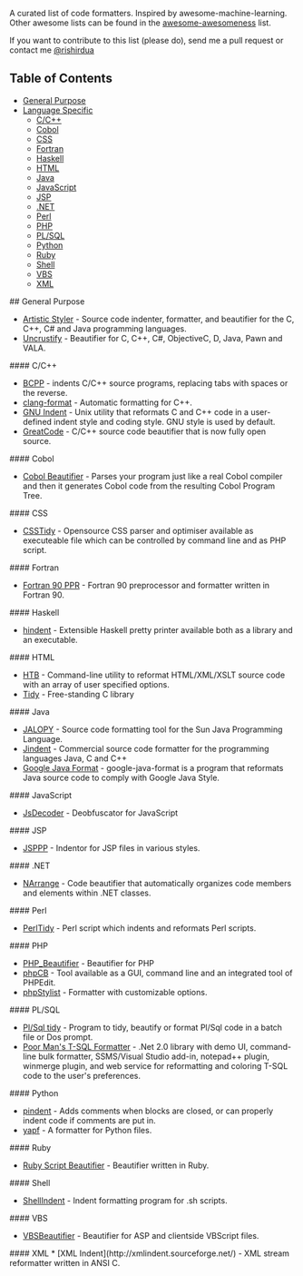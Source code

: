 A curated list of code formatters. Inspired by awesome-machine-learning.
Other awesome lists can be found in the [awesome-awesomeness](https://github.com/bayandin/awesome-awesomeness) list.

If you want to contribute to this list (please do), send me a pull request or contact me [@rishirdua](https://www.twitter.com/rishirdua)


## Table of Contents

<!-- MarkdownTOC depth=4 -->
- [General Purpose](#general-purpose)
- [Language Specific](#language-specific)
  - [C/C++](#c-cpp)
  - [Cobol](#cobol)
  - [CSS](#css)
  - [Fortran](#fortran)
  - [Haskell](#haskell)
  - [HTML](#html)
  - [Java](#java)
  - [JavaScript](#javascript)
  - [JSP](#jsp)
  - [.NET](#net)
  - [Perl](#perl)
  - [PHP](#php)
  - [PL/SQL](#pl-sql)
  - [Python](#python)
  - [Ruby](#ruby)
  - [Shell](#shell)
  - [VBS](#vbs)
  - [XML](#xml)


<!-- /MarkdownTOC -->

<a name="general-purpose" />
## General Purpose

* [Artistic Styler](http://astyle.sourceforge.net/) - Source code indenter, formatter, and beautifier for the C, C++, C# and Java programming languages.
* [Uncrustify](http://uncrustify.sourceforge.net/) - Beautifier for C, C++, C#, ObjectiveC, D, Java, Pawn and VALA.

<a name="language-specific" />

<a name="c-cpp" />
#### C/C++

* [BCPP](http://invisible-island.net/bcpp/) - indents C/C++ source programs, replacing tabs with spaces or the reverse.
* [clang-format](http://clang.llvm.org/docs/ClangFormat.html) - Automatic formatting for C++.
* [GNU Indent](http://www.gnu.org/software/indent/) -  Unix utility that reformats C and C++ code in a user-defined indent style and coding style. GNU style is used by default.
* [GreatCode](http://sourceforge.net/projects/gcgreatcode/) - C/C++ source code beautifier that is now fully open source.

<a name="cobol" />
#### Cobol

* [Cobol Beautifier](http://www.siber.com/sct/tools/cbl-beau.html) - Parses your program just like a real Cobol compiler and then it generates Cobol code from the resulting Cobol Program Tree.

<a name="css" />
#### CSS

* [CSSTidy](http://csstidy.sourceforge.net/) - Opensource CSS parser and optimiser available as executeable file which can be controlled by command line and as PHP script.

<a name="fortran" />
#### Fortran

* [Fortran 90 PPR](ftp://ftp.ifremer.fr/ifremer/fortran90/) - Fortran 90 preprocessor and formatter written in Fortran 90.

<a name="haskell" />
#### Haskell

* [hindent](https://github.com/chrisdone/hindent) - Extensible Haskell pretty printer available both as a library and an executable.

<a name="html" />
#### HTML

* [HTB](http://www.digital-mines.com/htb/) - Command-line utility to reformat HTML/XML/XSLT source code with an array of user specified options.
* [Tidy](http://tidy.sourceforge.net/) - Free-standing C library

<a name="java" />
#### Java

* [JALOPY](http://notzippy.github.io/JALOPY2-MAIN/) - Source code formatting tool for the Sun Java Programming Language.
* [Jindent](http://www.jindent.com/) - Commercial source code formatter for the programming languages Java, C and C++
* [Google Java Format](https://github.com/google/google-java-format) - google-java-format is a program that reformats Java source code to comply with Google Java Style.

<a name="javascript" />
#### JavaScript

* [JsDecoder](http://bdgn.net/JsDecoder.html) -  Deobfuscator for JavaScript

<a name="jsp" />
#### JSP

* [JSPPP](http://jsppp.sourceforge.net/) - Indentor for JSP files in various styles.

<a name="net" />
#### .NET

* [NArrange](http://www.narrange.net/) - Code beautifier that automatically organizes code members and elements within .NET classes.

<a name="perl" />
#### Perl

* [PerlTidy](http://perltidy.sourceforge.net/) -  Perl script which indents and reformats Perl scripts.

<a name="php" />
#### PHP

* [PHP_Beautifier](http://pear.php.net/package/PHP_Beautifier) - Beautifier for PHP
* [phpCB](http://www.waterproof.fr/products/phpCodeBeautifier/) - Tool available as a GUI, command line and an integrated tool of PHPEdit.
* [phpStylist](http://sourceforge.net/projects/phpstylist/) - Formatter with customizable options.

<a name="pl-sql" />
#### PL/SQL

* [Pl/Sql tidy](http://psti.equinoxbase.com/) - Program to tidy, beautify or format Pl/Sql code in a batch file or Dos prompt.
* [Poor Man's T-SQL Formatter](http://architectshack.com/PoorMansTSqlFormatter.ashx) - .Net 2.0 library with demo UI, command-line bulk formatter, SSMS/Visual Studio add-in, notepad++ plugin, winmerge plugin, and web service for reformatting and coloring T-SQL code to the user's preferences.

<a name="python" />
#### Python

* [pindent](http://svn.python.org/projects/python/trunk/Tools/scripts/pindent.py) - Adds comments when blocks are closed, or can properly indent code if comments are put in.
* [yapf](https://github.com/google/yapf) - A formatter for Python files.

<a name="ruby" />
#### Ruby

* [Ruby Script Beautifier](http://www.arachnoid.com/ruby/rubyBeautifier.html) - Beautifier written in Ruby.

<a name="shell" />
#### Shell

* [ShellIndent](http://www.bolthole.com/AWK.html) - Indent formatting program for .sh scripts.

<a name="vbs" />
#### VBS

* [VBSBeautifier](http://www.daansystems.com/vbsbeaut/) - Beautifier for ASP and clientside VBScript files.

<a name="xml" />
#### XML
* [XML Indent](http://xmlindent.sourceforge.net/) - XML stream reformatter written in ANSI C.
